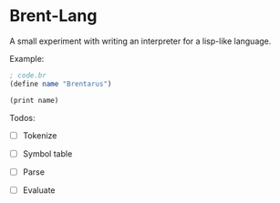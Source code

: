 # Brent-Lang

A small experiment with writing an interpreter for a lisp-like language.

Example:

```scheme
; code.br
(define name "Brentarus")

(print name)
```

Todos:

- [ ] Tokenize
- [ ] Symbol table
- [ ] Parse
- [ ] Evaluate

